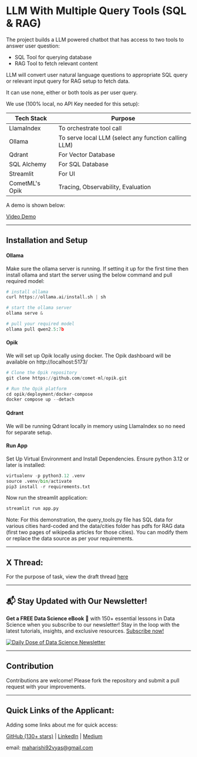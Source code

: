 # LLM With Multiple Query Tools (SQL & RAG)

The project builds a LLM powered chatbot that has access to two tools to answer user question:
- SQL Tool for querying database
- RAG Tool to fetch relevant content

LLM will convert user natural language questions to appropriate SQL query or relevant input query for RAG setup to fetch data.

It can use none, either or both tools as per user query.

We use (100% local, no API Key needed for this setup):

|Tech Stack                        |Purpose                                              |
|----------------------------------|-----------------------------------------------------|
|LlamaIndex                        |To orchestrate tool call                             |      
|Ollama                            |To serve local LLM (select any function calling LLM) |
|Qdrant                            |For Vector Database                                  |
|SQL Alchemy                       |For SQL Database                                     |
|Streamlit                         |For UI                                               |                
|CometML's Opik                    |Tracing, Observability, Evaluation                   |


A demo is shown below:

[Video Demo](https://drive.google.com/file/d/1Hr39QHG5ZyT0NKHvpTqaen7MpSdbzb05/view?usp=sharing)

---

## Installation and Setup

#### Ollama

Make sure the ollama server is running. If setting it up for the first time then install ollama and start the server using the below command and pull required model:

```python
# install ollama
curl https://ollama.ai/install.sh | sh

# start the ollama server
ollama serve &

# pull your required model
ollama pull qwen2.5:7b
```

#### Opik

We will set up Opik locally using docker. The Opik dashboard will be available on http://localhost:5173/

```python
# Clone the Opik repository
git clone https://github.com/comet-ml/opik.git

# Run the Opik platform
cd opik/deployment/docker-compose
docker compose up --detach
```

#### Qdrant

We will be running Qdrant locally in memory using LlamaIndex so no need for separate setup.

#### Run App

Set Up Virtual Environment and Install Dependencies. Ensure python 3.12 or later is installed:

```python
virtualenv -p python3.12 .venv 
source .venv/bin/activate
pip3 install -r requirements.txt
```
Now run the streamlit application:
```python
streamlit run app.py
```

Note: For this demonstration, the query_tools.py file has SQL data for various cities hard-coded and the data/cities folder has pdfs for RAG data (first two pages of wikipedia articles for those cities). You can modify them or replace the data source as per your requirements.

---

## X Thread:

For the purpose of task, view the draft thread [here](https://typefully.com/t/FDKeDHO)

---

## 📬 Stay Updated with Our Newsletter!
**Get a FREE Data Science eBook** 📖 with 150+ essential lessons in Data Science when you subscribe to our newsletter! Stay in the loop with the latest tutorials, insights, and exclusive resources. [Subscribe now!](https://join.dailydoseofds.com)

[![Daily Dose of Data Science Newsletter](https://github.com/patchy631/ai-engineering/blob/main/resources/join_ddods.png)](https://join.dailydoseofds.com)

---

## Contribution
Contributions are welcome! Please fork the repository and submit a pull request with your improvements.

---

## Quick Links of the Applicant:
Adding some links about me for quick access:

[GitHub (130+ stars)](https://github.com/m92vyas) | [LinkedIn](https://www.linkedin.com/in/maharishi-vyas) | [Medium](https://medium.com/@maharishi92vyas)

email: maharishi92vyas@gmail.com
